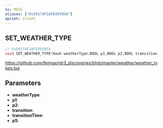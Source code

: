 ```yaml
---
ns: MISC
aliases: ["0x59174F1AFE095B5A"]
apiset: client
---
```

## SET_WEATHER_TYPE

```c
// 0x59174F1AFE095B5A
void SET_WEATHER_TYPE(Hash weatherType,BOOL p1,BOOL p2,BOOL transition,float transitionTime,BOOL p5);
```

https://github.com/femga/rdr3_discoveries/blob/master/weather/weather_types.lua

## Parameters
* **weatherType**:
* **p1**:
* **p2**:
* **transition**:
* **transitionTime**:
* **p5**:




